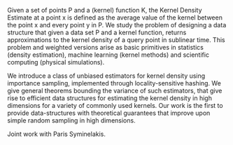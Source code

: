 Given a set of points P and a (kernel) function K, the Kernel Density Estimate at a point x is defined as the average value of the kernel between the point x and every point y in P. We study the problem of designing a data structure that given a data set P and a kernel function, returns approximations to the kernel density of a query point in sublinear time. This problem and weighted versions arise as basic primitives in statistics (density estimation), machine learning (kernel methods) and scientific computing (physical simulations).

We introduce a class of unbiased estimators for kernel density using importance sampling, implemented through locality-sensitive hashing. We give general theorems bounding the variance of such estimators, that give rise to efficient data structures for estimating the kernel density in high dimensions for a variety of commonly used kernels. Our work is the first to provide data-structures with theoretical guarantees that improve upon simple random sampling in high dimensions.

Joint work with Paris Syminelakis.
